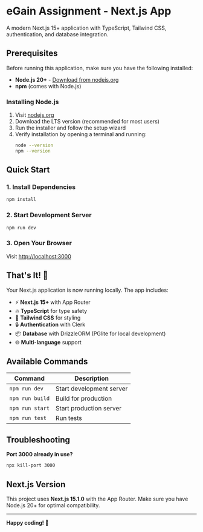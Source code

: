 # eGain Assignment - Next.js App

A modern Next.js 15+ application with TypeScript, Tailwind CSS, authentication, and database integration.

## Prerequisites

Before running this application, make sure you have the following installed:

- **Node.js 20+** - [Download from nodejs.org](https://nodejs.org/)
- **npm** (comes with Node.js)

### Installing Node.js

1. Visit [nodejs.org](https://nodejs.org/)
2. Download the LTS version (recommended for most users)
3. Run the installer and follow the setup wizard
4. Verify installation by opening a terminal and running:
   ```bash
   node --version
   npm --version
   ```

## Quick Start

### 1. Install Dependencies
```bash
npm install
```

### 2. Start Development Server
```bash
npm run dev
```

### 3. Open Your Browser
Visit [http://localhost:3000](http://localhost:3000)

## That's It! 🎉

Your Next.js application is now running locally. The app includes:

- ⚡ **Next.js 15+** with App Router
- 🔥 **TypeScript** for type safety
- 💎 **Tailwind CSS** for styling
- 🔒 **Authentication** with Clerk
- 📦 **Database** with DrizzleORM (PGlite for local development)
- 🌐 **Multi-language** support

## Available Commands

| Command | Description |
|---------|-------------|
| `npm run dev` | Start development server |
| `npm run build` | Build for production |
| `npm run start` | Start production server |
| `npm run test` | Run tests |
## Troubleshooting

**Port 3000 already in use?**
```bash
npx kill-port 3000
```
## Next.js Version

This project uses **Next.js 15.1.0** with the App Router. Make sure you have Node.js 20+ for optimal compatibility.

---

**Happy coding! 🚀**
